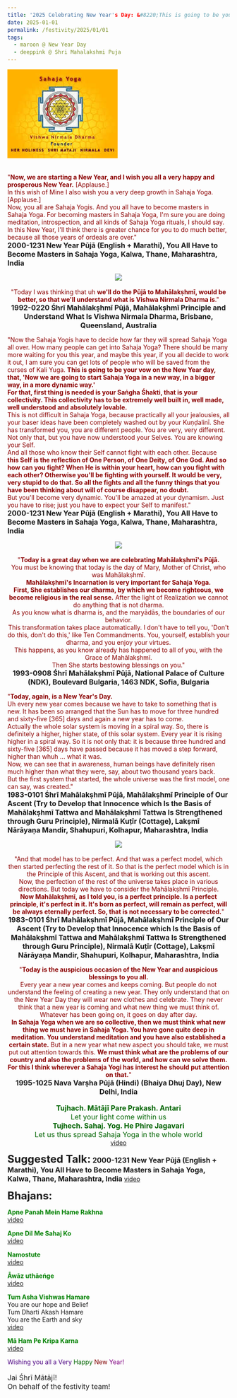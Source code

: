 ```yaml
---
title: '2025 Celebrating New Year's Day: &#8220;This is going to be your vow on the New Year day, that, &#8216;Now we are going to start Sahaja Yoga in a new way, in a bigger way, in a more dynamic way.&#8217; &#8221; '
date: 2025-01-01
permalink: /festivity/2025/01/01
tags:
  - maroon @ New Year Day
  - deeppink @ Shri Mahalakshmi Puja
---
```


<div style="text-align: left"><img src="/images/image1.png" width="250" /></div><br>

<p>
<font color="DarkRed">"<b>Now, we are starting a New Year, and I wish you all a very happy and prosperous New Year.</b> [Applause.]<br>
In this wish of Mine I also wish you a very deep growth in Sahaja Yoga. [Applause.]<br>
Now, you all are Sahaja Yogis. And you all have to become masters in Sahaja Yoga. For becoming masters in Sahaja Yoga, I'm sure you are doing meditation, introspection, and all kinds of Sahaja Yoga rituals, I should say.<br>
In this New Year, I'll think there is greater chance for you to do much better, because all those years of ordeals are over."</font><br>
<font size="+0"><b>2000-1231 New Year Pūjā (English + Marathi), You All Have to Become Masters in Sahaja Yoga, Kalwa, Thane, Maharashtra, India</b></font>
</p>

<div style="text-align: center"><img src="https://pub-1e517d8c73a64c9c82977d676b1fff72.r2.dev/FT0117.png" /></div>

<p style="text-align:center;">
<font color="DarkRed">"Today I was thinking that uh <b>we'll do the Pūjā to Mahālakṣhmī, would be better, so that we'll understand what is Vishwa Nirmala Dharma is</b>."</font><br>
<font size="+0"><b>1992-0220 Śhrī Mahālakṣhmī Pūjā, Mahālakṣhmī Principle and Understand What Is Vishwa Nirmala Dharma, Brisbane, Queensland, Australia</b></font>
</p>

<p>
<font color="DarkRed">"Now the Sahaja Yogis have to decide how far they will spread Sahaja Yoga all over. How many people can get into Sahaja Yoga? There should be many more waiting for you this year, and maybe this year, if you all decide to work it out, I am sure you can get lots of people who will be saved from the curses of Kali Yuga. <b>This is going to be your vow on the New Year day, that, 'Now we are going to start Sahaja Yoga in a new way, in a bigger way, in a more dynamic way.'<br>
For that, first thing is needed is your Saṅgha Śhakti, that is your collectivity. This collectivity has to be extremely well built in, well made, well understood and absolutely lovable.</b><br>
This is not difficult in Sahaja Yoga, because practically all your jealousies, all your baser ideas have been completely washed out by your Kuṇḍalinī. She has transformed you, you are different people. You are very, very different. Not only that, but you have now understood your Selves. You are knowing your Self.<br>
And all those who know their Self cannot fight with each other. Because <b>this Self is the reflection of One Person, of One Deity, of One God. And so how can you fight? When He is within your heart, how can you fight with each other? Otherwise you'll be fighting with yourself. It would be very, very stupid to do that. So all the fights and all the funny things that you have been thinking about will of course disappear, no doubt.</b><br>
But you'll become very dynamic. You'll be amazed at your dynamism. Just you have to rise; just you have to expect your Self to manifest."</font><br>
<font size="+0"><b>2000-1231 New Year Pūjā (English + Marathi), You All Have to Become Masters in Sahaja Yoga, Kalwa, Thane, Maharashtra, India</b></font>
</p>

<div style="text-align: center"><img src="https://pub-1e517d8c73a64c9c82977d676b1fff72.r2.dev/FT0118.png" /></div>

<p style="text-align:center;">
<font color="DarkRed">"<b>Today is a great day when we are celebrating Mahālakṣhmī's Pūjā.</b><br>
You must be knowing that today is the day of Mary, Mother of Christ, who was Mahālakṣhmī.<br>
<b>Mahālakṣhmī's Incarnation is very important for Sahaja Yoga.<br>
First, She establishes our dharma, by which we become righteous, we become religious in the real sense.</b> After the light of Realization we cannot do anything that is not dharma.<br>
As you know what is dharma is, and the maryādās, the boundaries of our behavior.<br>
This transformation takes place automatically. I don't have to tell you, 'Don't do this, don't do this,' like Ten Commandments. You, yourself, establish your dharma, and you enjoy your virtues.<br>
This happens, as you know already has happened to all of you, with the Grace of Mahālakṣhmī.<br>
Then She starts bestowing blessings on you."</font><br>
<font size="+0"><b>1993-0908 Śhrī Mahālakṣhmī Pūjā, National Palace of Culture (NDK), Boulevard Bulgaria, 1463 NDK, Sofia, Bulgaria</b></font>
</p>

<p>
<font color="DarkRed">"<b>Today, again, is a New Year's Day.</b><br>
Uh every new year comes because we have to take to something that is new. It has been so arranged that the Sun has to move for three hundred and sixty-five [365] days and again a new year has to come.<br>
Actually the whole solar system is moving in a spiral way. So, there is definitely a higher, higher state, of this solar system. Every year it is rising higher in a spiral way. So it is not only that: it is because three hundred and sixty-five [365] days have passed because it has moved a step forward, higher than whuh ... what it was.<br>
Now, we can see that in awareness, human beings have definitely risen much higher than what they were, say, about two thousand years back.<br>
But the first system that started, the whole universe was the first model, one can say, was created."</font><br>
<font size="+0"><b>1983-0101 Śhrī Mahālakṣhmī Pūjā, Mahālakṣhmī Principle of Our Ascent (Try to Develop that Innocence which Is the Basis of Mahālakṣhmī Tattwa and Mahālakṣhmī Tattwa Is Strengthened through Guru Principle), Nirmalā Kuṭīr (Cottage), Lakṣmī Nārāyaṇa Mandir, Shahupuri, Kolhapur, Maharashtra, India</b></font>
</p>

<div style="text-align: center"><img src="https://pub-1e517d8c73a64c9c82977d676b1fff72.r2.dev/FT0119.png" /></div>

<p style="text-align:center;">
<font color="DarkRed">"And that model has to be perfect. And that was a perfect model, which then started perfecting the rest of it. So that is the perfect model which is in the Principle of this Ascent, and that is working out this ascent.<br>
Now, the perfection of the rest of the universe takes place in various directions. But today we have to consider the Mahālakṣhmī Principle.<br>
<b>Now Mahālakṣhmī, as I told you, is a perfect principle. Is a perfect principle, it's perfect in it. It's born as perfect, will remain as perfect, will be always eternally perfect. So, that is not necessary to be corrected.</b>"</font><br>
<font size="+0"><b>1983-0101 Śhrī Mahālakṣhmī Pūjā, Mahālakṣhmī Principle of Our Ascent (Try to Develop that Innocence which Is the Basis of Mahālakṣhmī Tattwa and Mahālakṣhmī Tattwa Is Strengthened through Guru Principle), Nirmalā Kuṭīr (Cottage), Lakṣmī Nārāyaṇa Mandir, Shahupuri, Kolhapur, Maharashtra, India</b></font>
</p>

<p style="text-align:center;">
<font color="DarkRed">"<b>Today is the auspicious occasion of the New Year and auspicious blessings to you all.</b><br>
Every year a new year comes and keeps coming. But people do not understand the feeling of creating a new year. They only understand that on the New Year Day they will wear new clothes and celebrate. They never think that a new year is coming and what new thing we must think of. Whatever has been going on, it goes on day after day.<br>
<b>In Sahaja Yoga when we are so collective, then we must think what new thing we must have in Sahaja Yoga. You have gone quite deep in meditation. You understand meditation and you have also established a certain state.</b> But in a new year what new aspect you should take, we must put out attention towards this. <b>We must think what are the problems of our country and also the problems of the world, and how can we solve them. For this I think wherever a Sahaja Yogi has interest he should put attention on that.</b>"</font><br>
<font size="+0"><b>1995-1025 Nava Varṣha Pūjā (Hindi) (Bhaiya Dhuj Day), New Delhi, India</b></font><br>
<br> 
<font size="+0"><font color="DarkGreen"><b>Tujhach. Mātājī Pare Prakash. Antari</b><br>
Let your light come within us<br>
<b>Tujhech. Sahaj. Yog. He Phire Jagavari</b><br>
Let us thus spread Sahaja Yoga in the whole world</font></font><br>
<a href="https://seven-teams.github.io/Videos_Links.html">video</a>
</p>

<font size="+2"><b>Suggested Talk:</b></font> 
<font size="+0"><b>2000-1231 New Year Pūjā (English + Marathi), You All Have to Become Masters in Sahaja Yoga, Kalwa, Thane, Maharashtra, India</b></font>
<a href="https://vimeo.com/28849212"> video</a><br>

<font size="+2"><b>Bhajans:</b></font>

<p>
<font color="green"><b>Apne Panah Mein Hame Rakhna</b></font><br>
<a href="https://seven-teams.github.io/Videos_Links.html">video</a>
</p>

<p>
<font color="green"><b>Apne Dil Me Sahaj Ko</b></font><br>
<a href="https://seven-teams.github.io/Videos_Links.html">video</a>
</p>

<p>
<font color="green"><b>Namostute</b></font><br>
<a href="https://seven-teams.github.io/Videos_Links.html">video</a>
</p>

<p>
<font color="green"><b>Āwāz uthāeńge</b></font><br>
<a href="https://youtu.be/Ttp3KyI2rew">video</a> 
</p>

<p>
<font color="green"><b>Tum Asha Vishwas Hamare</b></font><br>
You are our hope and Belief<br>
Tum Dharti Akash Hamare<br>
You are the Earth and sky<br>
<a href="https://seven-teams.github.io/Videos_Links.html">video</a>
</p>

<p>
<font color="green"><b>Mā Ham Pe Kripa Karna</b></font><br>
<a href="https://seven-teams.github.io/Videos_Links.html">video</a> 
</p>

<p>
<font color="Indigo">Wishing you all a Very</font> <font color="DarkGreen">Happy</font> <font color="Maroon">New</font> <font color="Purple">Year!</font><br>
<br>
<font size="+0">Jai Śhrī Mātājī!<br>
On behalf of the festivity team!</font>
</p>